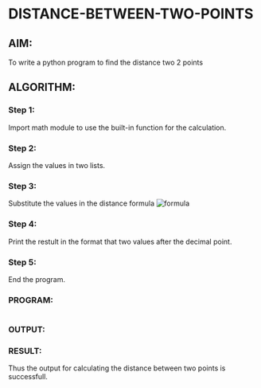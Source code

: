 # DISTANCE-BETWEEN-TWO-POINTS

## AIM:
To write a python program to find the distance two 2 points
## ALGORITHM:
### Step 1: 
Import math module to use the built-in function for the calculation.
### Step 2: 
Assign the values in two lists.
### Step 3: 
Substitute the values in the distance formula  ![formula](/formula.JPG)
### Step 4: 
Print the restult in the format that two values after the decimal point.
### Step 5: 
End the program.
### PROGRAM:
```

```  

### OUTPUT:



### RESULT:
Thus the output for calculating the distance between two points is successfull.
